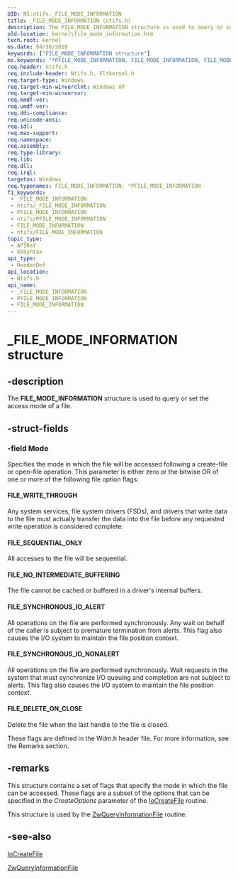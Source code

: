 ```yaml
---
UID: NS:ntifs._FILE_MODE_INFORMATION
title: _FILE_MODE_INFORMATION (ntifs.h)
description: The FILE_MODE_INFORMATION structure is used to query or set the access mode of a file.
old-location: kernel\file_mode_information.htm
tech.root: kernel
ms.date: 04/30/2018
keywords: ["FILE_MODE_INFORMATION structure"]
ms.keywords: "*PFILE_MODE_INFORMATION, FILE_MODE_INFORMATION, FILE_MODE_INFORMATION structure [Kernel-Mode Driver Architecture], PFILE_MODE_INFORMATION, PFILE_MODE_INFORMATION structure pointer [Kernel-Mode Driver Architecture], _FILE_MODE_INFORMATION, kernel.file_mode_information, kstruct_b_ab9ae7a9-242c-4f0e-a44f-8c5883b0c3ce.xml, ntifs/FILE_MODE_INFORMATION, ntifs/PFILE_MODE_INFORMATION"
req.header: ntifs.h
req.include-header: Ntifs.h, Fltkernel.h
req.target-type: Windows
req.target-min-winverclnt: Windows XP
req.target-min-winversvr: 
req.kmdf-ver: 
req.umdf-ver: 
req.ddi-compliance: 
req.unicode-ansi: 
req.idl: 
req.max-support: 
req.namespace: 
req.assembly: 
req.type-library: 
req.lib: 
req.dll: 
req.irql: 
targetos: Windows
req.typenames: FILE_MODE_INFORMATION, *PFILE_MODE_INFORMATION
f1_keywords:
 - _FILE_MODE_INFORMATION
 - ntifs/_FILE_MODE_INFORMATION
 - PFILE_MODE_INFORMATION
 - ntifs/PFILE_MODE_INFORMATION
 - FILE_MODE_INFORMATION
 - ntifs/FILE_MODE_INFORMATION
topic_type:
 - APIRef
 - kbSyntax
api_type:
 - HeaderDef
api_location:
 - Ntifs.h
api_name:
 - _FILE_MODE_INFORMATION
 - PFILE_MODE_INFORMATION
 - FILE_MODE_INFORMATION
---
```


# _FILE_MODE_INFORMATION structure


## -description

The <b>FILE_MODE_INFORMATION</b> structure is used to query or set the access mode of a file.

## -struct-fields

### -field Mode

Specifies the mode in which the file will be accessed following a create-file or open-file operation. This parameter is either zero or the bitwise OR of one or more of the following file option flags:





#### FILE_WRITE_THROUGH

Any system services, file system drivers (FSDs), and drivers that write data to the file must actually transfer the data into the file before any requested write operation is considered complete.



#### FILE_SEQUENTIAL_ONLY

All accesses to the file will be sequential.



#### FILE_NO_INTERMEDIATE_BUFFERING

The file cannot be cached or buffered in a driver's internal buffers.



#### FILE_SYNCHRONOUS_IO_ALERT

All operations on the file are performed synchronously. Any wait on behalf of the caller is subject to premature termination from alerts. This flag also causes the I/O system to maintain the file position context.



#### FILE_SYNCHRONOUS_IO_NONALERT

All operations on the file are performed synchronously. Wait requests in the system that must synchronize I/O queuing and completion are not subject to alerts. This flag also causes the I/O system to maintain the file position context.



#### FILE_DELETE_ON_CLOSE

Delete the file when the last handle to the file is closed.

These flags are defined in the Wdm.h header file. For more information, see the Remarks section.

## -remarks

This structure contains a set of flags that specify the mode in which the file can be accessed. These flags are a subset of the options that can be specified in the <i>CreateOptions</i> parameter of the <a href="/windows-hardware/drivers/ddi/wdm/nf-wdm-iocreatefile">IoCreateFile</a> routine.

This structure is used by the <a href="/windows-hardware/drivers/ddi/ntifs/nf-ntifs-ntqueryinformationfile">ZwQueryInformationFile</a> routine.

## -see-also

<a href="/windows-hardware/drivers/ddi/wdm/nf-wdm-iocreatefile">IoCreateFile</a>



<a href="/windows-hardware/drivers/ddi/ntifs/nf-ntifs-ntqueryinformationfile">ZwQueryInformationFile</a>

